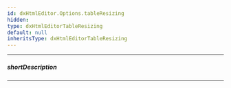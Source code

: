 ```yaml
---
id: dxHtmlEditor.Options.tableResizing
hidden: 
type: dxHtmlEditorTableResizing
default: null
inheritsType: dxHtmlEditorTableResizing
---
```

---
##### shortDescription
<!-- Description goes here -->

---
<!-- Description goes here -->